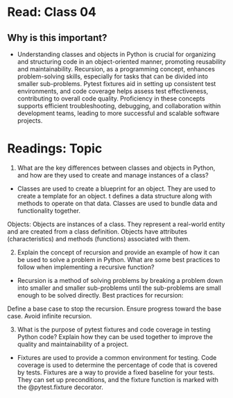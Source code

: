 # Read: Class 04

## Why is this important?

- Understanding classes and objects in Python is crucial for organizing and structuring code in an object-oriented manner, promoting reusability and maintainability. Recursion, as a programming concept, enhances problem-solving skills, especially for tasks that can be divided into smaller sub-problems. Pytest fixtures aid in setting up consistent test environments, and code coverage helps assess test effectiveness, contributing to overall code quality. Proficiency in these concepts supports efficient troubleshooting, debugging, and collaboration within development teams, leading to more successful and scalable software projects.

# Readings: Topic

1. What are the key differences between classes and objects in Python, and how are they used to create and manage instances of a class?

- Classes are used to create a blueprint for an object. They are used to create a template for an object.
t defines a data structure along with methods to operate on that data. Classes are used to bundle data and functionality together.

Objects: Objects are instances of a class. They represent a real-world entity and are created from a class definition. Objects have attributes (characteristics) and methods (functions) associated with them. 

2. Explain the concept of recursion and provide an example of how it can be used to solve a problem in Python. What are some best practices to follow when implementing a recursive function?

- Recursion is a method of solving problems by breaking a problem down into smaller and smaller sub-problems until the sub-problems are small enough to be solved directly. 
Best practices for recursion:

Define a base case to stop the recursion.
Ensure progress toward the base case.
Avoid infinite recursion.

3. What is the purpose of pytest fixtures and code coverage in testing Python code? Explain how they can be used together to improve the quality and maintainability of a project.

- Fixtures are used to provide a common environment for testing. Code coverage is used to determine the percentage of code that is covered by tests. 
Fixtures are a way to provide a fixed baseline for your tests. They can set up preconditions, and the fixture function is marked with the @pytest.fixture decorator.